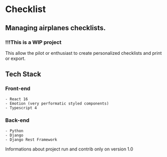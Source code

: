 # Checklist
## Managing airplanes checklists. 

### !!!This is a WIP project

This allow the pilot or enthusiast to create personalized checklists and print or export.

## Tech Stack

### Front-end
    - React 16
    - Emotion (very performatic styled components)
    - Typescript 4

### Back-end
    - Python
    - Django
    - Django Rest Framework

Informations about project run and contrib only on version 1.0